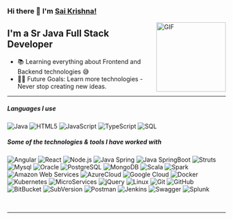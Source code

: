 ### Hi there 👋 I'm [Sai Krishna!](https://github.com/saikrishna272295/saikrishna272295/)

<img align="right" alt="GIF" height="160px" src="https://media.giphy.com/media/Ah3zHH7hvsSB2/giphy.gif" />

## I'm a Sr Java Full Stack Developer

- 📚 Learning everything about Frontend and Backend technologies 😅
- 💪🏼 Future Goals: Learn more technologies - Never stop creating new ideas.

---

##### Languages I use

![Java](https://img.shields.io/badge/-Java-000000?style=flat&logo=java)
![HTML5](https://img.shields.io/badge/-HTML5-000000?style=flat&logo=html5)
![JavaScript](https://img.shields.io/badge/-JavaScript-000000?style=flat&logo=javascript)
![TypeScript](https://img.shields.io/badge/-TypeScript-000000?style=flat&logo=typescript)
![SQL](https://img.shields.io/badge/-SQL-000000?style=flat&logo=postgresql)

##### Some of the technologies & tools I have worked with

![Angular](https://img.shields.io/badge/-Angular-222222?style=flat&logo=Angular&logoColor=61DAFB)
![React](https://img.shields.io/badge/-React-222222?style=flat&logo=React&logoColor=61DAFB)
![Node.js](https://img.shields.io/badge/-Node.js-222222?style=flat&logo=node.js&logoColor=339933)
![Java Spring](https://img.shields.io/badge/-Spring-222222?style=flat&logo=spring&logoColor=6DB33F)
![Java SpringBoot](https://img.shields.io/badge/-SpringBoot-222222?style=flat&logo=springboot&logoColor=6DB33F)
![Struts](https://img.shields.io/badge/-Struts-222222?style=flat&logo=struts&logoColor=6DB33F)
![Mysql](https://img.shields.io/badge/-Mysql-222222?style=flat&logo=mysql&logoColor=00618A)
![Oracle](https://img.shields.io/badge/-Oracle-222222?style=flat&logo=oracle&logoColor=FF0000)
![PostgreSQL](https://img.shields.io/badge/-PostgreSQL-222222?style=flat&logo=postgresql&logoColor=2F6792)
![MongoDB](https://img.shields.io/badge/-MongoDB-222222?style=flat&logo=mongodb&logoColor=6DB33F)
![Scala](https://img.shields.io/badge/-Scala-222222?style=flat&logo=Scala&logoColor=61DAFB)
![Spark](https://img.shields.io/badge/-ApacheSpark-222222?style=flat&logo=Apache-Spark&logoColor=61DAFB)
![Amazon Web Services](https://img.shields.io/badge/-AmazonWebServices-222222?style=flat-square&logo=amazon-web-services)
![AzureCloud](https://img.shields.io/badge/Microsoft%20Azure-222222?style=flat-square&logo=microsoft-azure)
![Google Cloud](https://img.shields.io/badge/Google%20Cloud-black?style=flat-square&logo=google-cloud)
![Docker](https://img.shields.io/badge/-Docker-black?style=flat-square&logo=docker)
![Kubernetes](https://img.shields.io/badge/-Kubernetes-222222?style=flat-square&logo=kubernetes)
![MicroServices](https://img.shields.io/badge/-MicroServices-222222?style=flat-square&logo=MicroServices)
![jQuery](https://img.shields.io/badge/-jQuery-222222?style=flat&logo=jQuery&logoColor=0769AD)
![Linux](https://img.shields.io/badge/-Linux-222222?style=flat&logo=linux&logoColor=FCC624)
![Git](https://img.shields.io/badge/-Git-222222?style=flat&logo=git&logoColor=F05032)
![GitHub](https://img.shields.io/badge/-GitHub-222222?style=flat&logo=github&logoColor=181717)
![BitBucket](https://img.shields.io/badge/-BitBucket-222222?style=flat&logo=bitbucket&logoColor=2684FF)
![SubVersion](https://img.shields.io/badge/-SubVersion-222222?style=flat&logo=SubVersion&logoColor=819DCA)
![Postman](https://img.shields.io/badge/-Postman-222222?style=flat&logo=Postman&logoColor=F05032)
![Jenkins](https://img.shields.io/badge/-Jenkins-000000?style=flat&logo=jenkins&logoColor=FAD7B7)
![Swagger](https://img.shields.io/badge/-Swagger-222222?style=flat&logo=Swagger&logoColor=6D9A00)
![Splunk](https://img.shields.io/badge/-Splunk-222222?style=flat&logo=Splunk&logoColor=6D9A00)


<br/>

---
